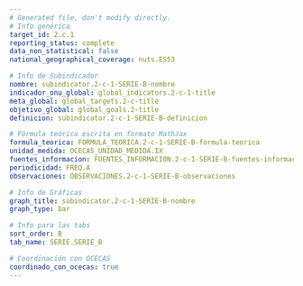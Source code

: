 ```yaml
---
# Generated file, don't modify directly.
# Info genérica
target_id: 2.c.1
reporting_status: complete
data_non_statistical: false
national_geographical_coverage: nuts.ES53

# Info de Subindicador
nombre: subindicator.2-c-1-SERIE-B-nombre
indicador_onu_global: global_indicators.2-c-1-title
meta_global: global_targets.2-c-title
objetivo_global: global_goals.2-title
definicion: subindicator.2-c-1-SERIE-B-definicion

# Fórmula teórica escrita en formato MathJax
formula_teorica: FORMULA_TEORICA.2-c-1-SERIE-B-formula-teorica
unidad_medida: OCECAS_UNIDAD_MEDIDA.IX
fuentes_informacion: FUENTES_INFORMACION.2-c-1-SERIE-B-fuentes-informacion
periodicidad: FREQ.A
observaciones: OBSERVACIONES.2-c-1-SERIE-B-observaciones

# Info de Gráficas
graph_title: subindicator.2-c-1-SERIE-B-nombre
graph_type: bar

# Info para las tabs
sort_order: B
tab_name: SERIE.SERIE_B

# Coordinación con OCECAS
coordinado_con_ocecas: true
---
```

